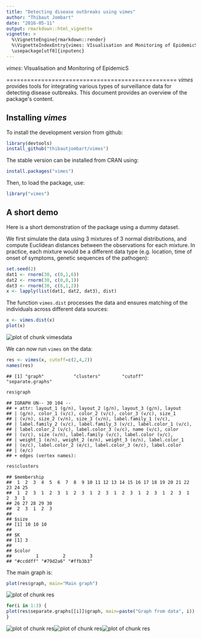 ```yaml
---
title: "Detecting disease outbreaks using vimes"
author: "Thibaut Jombart"
date: "2016-05-11"
output: rmarkdown::html_vignette
vignette: >
  %\VignetteEngine{rmarkdown::render}
  %\VignetteIndexEntry{vimes: VIsualisation and Monitoring of EpidemicS.}
  \usepackage[utf8]{inputenc}
---
```




*vimes*: VIsualisation and Monitoring of EpidemicS 

=================================================
*vimes* provides tools for integrating various types of surveillance data for detecting disease outbreaks. This document provides an overview of the package's content.


Installing *vimes*
-------------
To install the development version from github:

```r
library(devtools)
install_github("thibautjombart/vimes")
```

The stable version can be installed from CRAN using:

```r
install.packages("vimes")
```

Then, to load the package, use:

```r
library("vimes")
```


A short demo
------------------
Here is a short demonstration of the package using a dummy dataset.

We first simulate the data using 3 mixtures of 3 normal distributions, and compute Euclidean distances between the observations for each mixture.
In practice, each mixture would be a different data type (e.g. location, time of onset of symptoms, genetic sequences of the pathogen):

```r
set.seed(2)
dat1 <- rnorm(30, c(0,1,6))
dat2 <- rnorm(30, c(0,0,1))
dat3 <- rnorm(30, c(8,1,2))
x <- lapply(list(dat1, dat2, dat3), dist)
```

The function `vimes.dist` processes the data and ensures matching of the individuals across different data sources:


```r
x <- vimes.dist(x)
plot(x)
```

![plot of chunk vimesdata](figs/vimesdata-1.png)

We can now run `vimes` on the data:

```r
res <- vimes(x, cutoff=c(2,4,2))
names(res)
```

```
## [1] "graph"           "clusters"        "cutoff"          "separate.graphs"
```

```r
res$graph
```

```
## IGRAPH UN-- 30 104 -- 
## + attr: layout_1 (g/n), layout_2 (g/n), layout_3 (g/n), layout
## | (g/n), color_1 (v/c), color_2 (v/c), color_3 (v/c), size_1
## | (v/n), size_2 (v/n), size_3 (v/n), label.family_1 (v/c),
## | label.family_2 (v/c), label.family_3 (v/c), label.color_1 (v/c),
## | label.color_2 (v/c), label.color_3 (v/c), name (v/c), color
## | (v/c), size (v/n), label.family (v/c), label.color (v/c),
## | weight_1 (e/n), weight_2 (e/n), weight_3 (e/n), label.color_1
## | (e/c), label.color_2 (e/c), label.color_3 (e/c), label.color
## | (e/c)
## + edges (vertex names):
```

```r
res$clusters
```

```
## $membership
##  1  2  3  4  5  6  7  8  9 10 11 12 13 14 15 16 17 18 19 20 21 22 23 24 25 
##  1  2  3  1  2  3  1  2  3  1  2  3  1  2  3  1  2  3  1  2  3  1  2  3  1 
## 26 27 28 29 30 
##  2  3  1  2  3 
## 
## $size
## [1] 10 10 10
## 
## $K
## [1] 3
## 
## $color
##         1         2         3 
## "#ccddff" "#79d2a6" "#ffb3b3"
```

The main graph is:

```r
plot(res$graph, main="Main graph")
```

![plot of chunk res](figs/res-1.png)

```r
for(i in 1:3) {
plot(res$separate.graphs[[i]]$graph, main=paste("Graph from data", i))
}
```

![plot of chunk res](figs/res-2.png)![plot of chunk res](figs/res-3.png)![plot of chunk res](figs/res-4.png)
